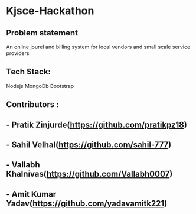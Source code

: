# Kjsce-Hackathon
## Problem statement
An online jourel and billing system for local vendors and small scale service providers <br>

## Tech Stack:
  Nodejs
  MongoDb
  Bootstrap

## Contributors :
## - Pratik Zinjurde(https://github.com/pratikpz18)
## - Sahil Velhal(https://github.com/sahil-777)
## - Vallabh Khalnivas(https://github.com/Vallabh0007)
## - Amit Kumar Yadav(https://github.com/yadavamitk221)
